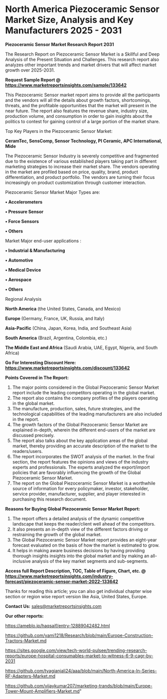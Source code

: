# North America Piezoceramic Sensor Market Size, Analysis and Key Manufacturers 2025 - 2031

<strong>Piezoceramic Sensor Market Research Report 2031</strong>

The Research Report on Piezoceramic Sensor Market is a Skillful and Deep Analysis of the Present Situation and Challenges. This research report also analyzes other important trends and market drivers that will affect market growth over 2025-2031.

<strong>Request Sample Report @ <a href=https://www.marketreportsinsights.com/sample/133642>https://www.marketreportsinsights.com/sample/133642</a></strong>

This Piezoceramic Sensor market report aims to provide all the participants and the vendors will all the details about growth factors, shortcomings, threats, and the profitable opportunities that the market will present in the near future. The report also features the revenue share, industry size, production volume, and consumption in order to gain insights about the politics to contest for gaining control of a large portion of the market share.

Top Key Players in the Piezoceramic Sensor Market:

<strong>CeramTec, SensComp, Sensor Technology, PI Ceramic, APC International, Mide</strong>

The Piezoceramic Sensor Industry is severely competitive and fragmented due to the existence of various established players taking part in different marketing strategies to increase their market share. The vendors operating in the market are profiled based on price, quality, brand, product differentiation, and product portfolio. The vendors are turning their focus increasingly on product customization through customer interaction.

Piezoceramic Sensor Market Major Types are:

<strong>• Accelerometers

• Pressure Sensor

• Force Sensors

• Others</strong>

Market Major end-user applications :

<strong>• Industrial & Manufacturing

• Automotive

• Medical Device

• Aerospace

• Others</strong>

Regional Analysis

</u><strong><b>North America</b></strong> (the United States, Canada, and Mexico)

<strong><b>Europe </b></strong>(Germany, France, UK, Russia, and Italy)

<strong><b>Asia-Pacific</b></strong> (China, Japan, Korea, India, and Southeast Asia)

<strong><b>South America</b></strong> (Brazil, Argentina, Colombia, etc.)

<strong><b>The Middle East and Africa</b></strong> (Saudi Arabia, UAE, Egypt, Nigeria, and South Africa)

<strong>Go For Interesting Discount Here: <a href=https://www.marketreportsinsights.com/discount/133642>https://www.marketreportsinsights.com/discount/133642</a></strong>

<strong>Points Covered in The Report:</strong>
<ol>
  <li>The major points considered in the Global Piezoceramic Sensor Market report include the leading competitors operating in the global market.</li>
  <li>The report also contains the company profiles of the players operating in the global market.</li>
  <li>The manufacture, production, sales, future strategies, and the technological capabilities of the leading manufacturers are also included in the report.</li>
  <li>The growth factors of the Global Piezoceramic Sensor Market are explained in-depth, wherein the different end-users of the market are discussed precisely.</li>
  <li>The report also talks about the key application areas of the global market, thereby providing an accurate description of the market to the readers/users.</li>
  <li>The report incorporates the SWOT analysis of the market. In the final section, the report features the opinions and views of the industry experts and professionals. The experts analyzed the export/import policies that are favorably influencing the growth of the Global Piezoceramic Sensor Market.</li>
  <li>The report on the Global Piezoceramic Sensor Market is a worthwhile source of information for every policymaker, investor, stakeholder, service provider, manufacturer, supplier, and player interested in purchasing this research document.</li>
</ol>
<strong>Reasons for Buying Global Piezoceramic Sensor Market Report:</strong>

<ol>
  <li>The report offers a detailed analysis of the dynamic competitive landscape that keeps the reader/client well ahead of the competitors.</li>
  <li>It also presents an in-depth view of the different factors driving or restraining the growth of the global market.</li>
  <li>The Global Piezoceramic Sensor Market report provides an eight-year forecast evaluated on the basis of how the market is estimated to grow.</li>
  <li>It helps in making aware business decisions by having providing thorough insights insights into the global market and by making an all-inclusive analysis of the key market segments and sub-segments.</li>
</ol>
<strong>Access full Report Description, TOC, Table of Figure, Chart, etc. @ <a href=https://www.marketreportsinsights.com/industry-forecast/piezoceramic-sensor-market-2022-133642>https://www.marketreportsinsights.com/industry-forecast/piezoceramic-sensor-market-2022-133642</a></strong>


Thanks for reading this article; you can also get individual chapter wise section or region wise report version like Asia, United States, Europe.

<strong>Contact Us:</strong>
sales@marketreportsinsights.com

<strong>Our other reports:</strong>

<a href=https://ameblo.jp/haqsaif/entry-12889042482.html>https://ameblo.jp/haqsaif/entry-12889042482.html</a>

<a href=https://github.com/yami1218/Research/blob/main/Europe-Construction-Tractors-Market.md>https://github.com/yami1218/Research/blob/main/Europe-Construction-Tractors-Market.md</a>

<a href=https://sites.google.com/view/tech-world-pulsee/trending-research-reports/europe-hospital-consumables-market-to-witness-6-9-cagr-by-2031>https://sites.google.com/view/tech-world-pulsee/trending-research-reports/europe-hospital-consumables-market-to-witness-6-9-cagr-by-2031</a>

<a href=https://github.com/tyagianjali24/aaa/blob/main/North-America-In-Series-RF-Adapters-Market.md>https://github.com/tyagianjali24/aaa/blob/main/North-America-In-Series-RF-Adapters-Market.md</a>

<a href=https://github.com/vijaykumar207/marketing-trands/blob/main/Europe-Tower-Mount-Amplifiers-Market.md>https://github.com/vijaykumar207/marketing-trands/blob/main/Europe-Tower-Mount-Amplifiers-Market.md</a>"
